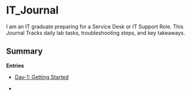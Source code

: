# IT_Journal
I am an IT graduate preparing for a Service Desk or IT Support Role. This Journal Tracks daily lab tasks, troubleshooting steps, and key takeaways.

**Summary**
- 

**Entries**

- [Day-1: Getting Started](Day-01.md)

- 
